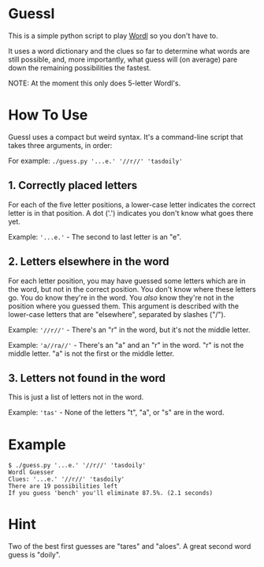 # Guessl

This is a simple python script to play [Wordl](http://foldr.moe/hello-wordl/) so you don't have to.

It uses a word dictionary and the clues so far to determine what words are still possible, and, more
importantly, what guess will (on average) pare down the remaining possibilities the fastest.

NOTE: At the moment this only does 5-letter Wordl's.

# How To Use

Guessl uses a compact but weird syntax.  It's a command-line script that takes three arguments, in order:

For example: `./guess.py '...e.' '//r//' 'tasdoily'`

## 1. Correctly placed letters

For each of the five letter positions, a lower-case letter indicates the correct letter is in that position.  A dot ('.') indicates you don't know what goes there yet.

Example: `'...e.'` - The second to last letter is an "e".

## 2. Letters elsewhere in the word

For each letter position, you may have guessed some letters which are in the word, but not in the correct position.  You don't know where these letters go.  You do know they're in the word.  You *also* know they're not in the position where you guessed them.  This argument is described with the lower-case letters that are "elsewhere", separated by slashes ("/").

Example: `'//r//'` - There's an "r" in the word, but it's not the middle letter.

Example: `'a//ra//'` - There's an "a" and an "r" in the word.  "r" is not the middle letter. "a" is not the first or the middle letter.

## 3. Letters not found in the word

This is just a list of letters not in the word.

Example: `'tas'` - None of the letters "t", "a", or "s" are in the word.

# Example

    $ ./guess.py '...e.' '//r//' 'tasdoily'
    Wordl Guesser
    Clues: '...e.' '//r//' 'tasdoily'
    There are 19 possibilities left
    If you guess 'bench' you'll eliminate 87.5%. (2.1 seconds)

# Hint

Two of the best first guesses are "tares" and "aloes".  A great second word guess is "doily".
